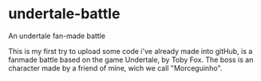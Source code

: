 # undertale-battle
An undertale fan-made battle

This is my first try to upload some code i've already made into gitHub, is a fanmade battle based on the game Undertale, by Toby Fox.
The boss is an character made by a friend of mine, wich we call "Morceguinho".
